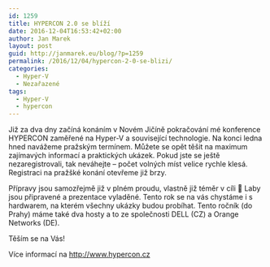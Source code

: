 ```yaml
---
id: 1259
title: HYPERCON 2.0 se blíží
date: 2016-12-04T16:53:42+02:00
author: Jan Marek
layout: post
guid: http://janmarek.eu/blog/?p=1259
permalink: /2016/12/04/hypercon-2-0-se-blizi/
categories:
  - Hyper-V
  - Nezařazené
tags:
  - Hyper-V
  - hypercon
---
```

Již za dva dny začíná konáním v Novém Jičíně pokračování mé konference HYPERCON zaměřené na Hyper-V a související technologie. Na konci ledna hned navážeme pražským termínem. Můžete se opět těšit na maximum zajímavých informací a praktických ukázek. Pokud jste se ještě nezaregistrovali, tak neváhejte &#8211; počet volných míst velice rychle klesá. Registraci na pražšké konání otevřeme již brzy.

Přípravy jsou samozřejmě již v plném proudu, vlastně již téměr v cíli 🙂 Laby jsou připravené a prezentace vyladěné. Tento rok se na vás chystáme i s hardwarem, na kterém všechny ukázky budou probíhat. Tento ročník (do Prahy) máme také dva hosty a to ze společnosti DELL (CZ) a Orange Networks (DE).

Těším se na Vás!

Více informací na http://www.hypercon.cz

&nbsp;
